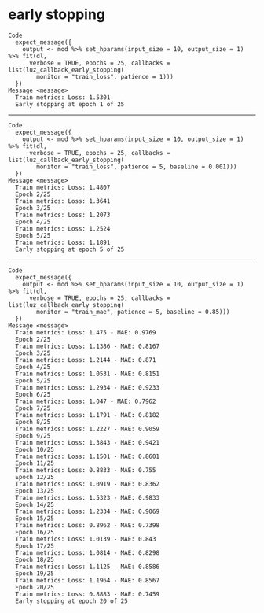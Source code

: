 # early stopping

    Code
      expect_message({
        output <- mod %>% set_hparams(input_size = 10, output_size = 1) %>% fit(dl,
          verbose = TRUE, epochs = 25, callbacks = list(luz_callback_early_stopping(
            monitor = "train_loss", patience = 1)))
      })
    Message <message>
      Train metrics: Loss: 1.5301
      Early stopping at epoch 1 of 25

---

    Code
      expect_message({
        output <- mod %>% set_hparams(input_size = 10, output_size = 1) %>% fit(dl,
          verbose = TRUE, epochs = 25, callbacks = list(luz_callback_early_stopping(
            monitor = "train_loss", patience = 5, baseline = 0.001)))
      })
    Message <message>
      Train metrics: Loss: 1.4807
      Epoch 2/25
      Train metrics: Loss: 1.3641
      Epoch 3/25
      Train metrics: Loss: 1.2073
      Epoch 4/25
      Train metrics: Loss: 1.2524
      Epoch 5/25
      Train metrics: Loss: 1.1891
      Early stopping at epoch 5 of 25

---

    Code
      expect_message({
        output <- mod %>% set_hparams(input_size = 10, output_size = 1) %>% fit(dl,
          verbose = TRUE, epochs = 25, callbacks = list(luz_callback_early_stopping(
            monitor = "train_mae", patience = 5, baseline = 0.85)))
      })
    Message <message>
      Train metrics: Loss: 1.475 - MAE: 0.9769
      Epoch 2/25
      Train metrics: Loss: 1.1386 - MAE: 0.8167
      Epoch 3/25
      Train metrics: Loss: 1.2144 - MAE: 0.871
      Epoch 4/25
      Train metrics: Loss: 1.0531 - MAE: 0.8151
      Epoch 5/25
      Train metrics: Loss: 1.2934 - MAE: 0.9233
      Epoch 6/25
      Train metrics: Loss: 1.047 - MAE: 0.7962
      Epoch 7/25
      Train metrics: Loss: 1.1791 - MAE: 0.8182
      Epoch 8/25
      Train metrics: Loss: 1.2227 - MAE: 0.9059
      Epoch 9/25
      Train metrics: Loss: 1.3843 - MAE: 0.9421
      Epoch 10/25
      Train metrics: Loss: 1.1501 - MAE: 0.8601
      Epoch 11/25
      Train metrics: Loss: 0.8833 - MAE: 0.755
      Epoch 12/25
      Train metrics: Loss: 1.0919 - MAE: 0.8362
      Epoch 13/25
      Train metrics: Loss: 1.5323 - MAE: 0.9833
      Epoch 14/25
      Train metrics: Loss: 1.2334 - MAE: 0.9069
      Epoch 15/25
      Train metrics: Loss: 0.8962 - MAE: 0.7398
      Epoch 16/25
      Train metrics: Loss: 1.0139 - MAE: 0.843
      Epoch 17/25
      Train metrics: Loss: 1.0814 - MAE: 0.8298
      Epoch 18/25
      Train metrics: Loss: 1.1125 - MAE: 0.8586
      Epoch 19/25
      Train metrics: Loss: 1.1964 - MAE: 0.8567
      Epoch 20/25
      Train metrics: Loss: 0.8883 - MAE: 0.7459
      Early stopping at epoch 20 of 25

